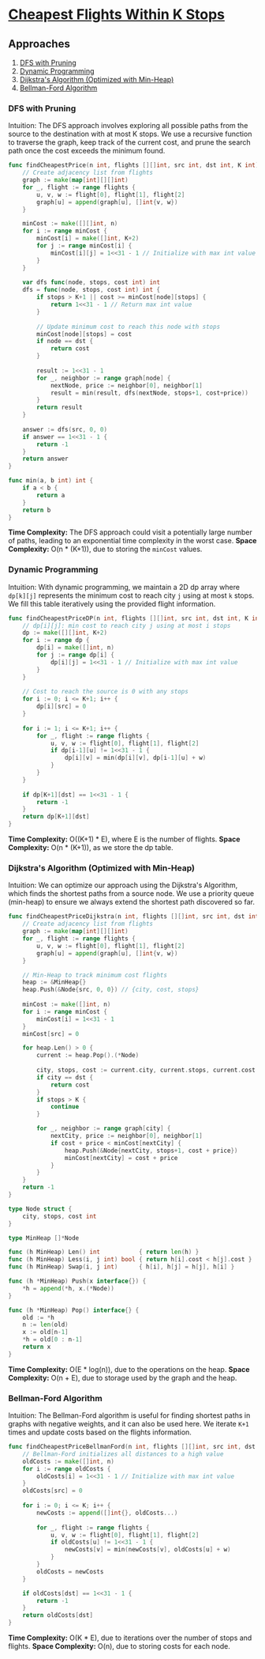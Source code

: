 # [Cheapest Flights Within K Stops](https://leetcode.com/problems/cheapest-flights-within-k-stops/)

## Approaches
1. [DFS with Pruning](#dfs-with-pruning)
2. [Dynamic Programming](#dynamic-programming)
3. [Dijkstra's Algorithm (Optimized with Min-Heap)](#dijkstras-algorithm-optimized-with-min-heap)
4. [Bellman-Ford Algorithm](#bellman-ford-algorithm)

### DFS with Pruning

Intuition:
The DFS approach involves exploring all possible paths from the source to the destination with at most K stops. We use a recursive function to traverse the graph, keep track of the current cost, and prune the search path once the cost exceeds the minimum found.

```go
func findCheapestPrice(n int, flights [][]int, src int, dst int, K int) int {
    // Create adjacency list from flights
    graph := make(map[int][][]int)
    for _, flight := range flights {
        u, v, w := flight[0], flight[1], flight[2]
        graph[u] = append(graph[u], []int{v, w})
    }

    minCost := make([][]int, n)
    for i := range minCost {
        minCost[i] = make([]int, K+2)
        for j := range minCost[i] {
            minCost[i][j] = 1<<31 - 1 // Initialize with max int value
        }
    }
    
    var dfs func(node, stops, cost int) int
    dfs = func(node, stops, cost int) int {
        if stops > K+1 || cost >= minCost[node][stops] {
            return 1<<31 - 1 // Return max int value
        }
        
        // Update minimum cost to reach this node with stops
        minCost[node][stops] = cost
        if node == dst {
            return cost
        }
        
        result := 1<<31 - 1
        for _, neighbor := range graph[node] {
            nextNode, price := neighbor[0], neighbor[1]
            result = min(result, dfs(nextNode, stops+1, cost+price))
        }
        return result
    }
    
    answer := dfs(src, 0, 0)
    if answer == 1<<31 - 1 {
        return -1
    }
    return answer
}

func min(a, b int) int {
    if a < b {
        return a
    }
    return b
}
```
**Time Complexity:** The DFS approach could visit a potentially large number of paths, leading to an exponential time complexity in the worst case.
**Space Complexity:** O(n * (K+1)), due to storing the `minCost` values.

### Dynamic Programming

Intuition:
With dynamic programming, we maintain a 2D dp array where `dp[k][j]` represents the minimum cost to reach city `j` using at most `k` stops. We fill this table iteratively using the provided flight information.

```go
func findCheapestPriceDP(n int, flights [][]int, src int, dst int, K int) int {
    // dp[i][j]: min cost to reach city j using at most i stops
    dp := make([][]int, K+2)
    for i := range dp {
        dp[i] = make([]int, n)
        for j := range dp[i] {
            dp[i][j] = 1<<31 - 1 // Initialize with max int value
        }
    }
    
    // Cost to reach the source is 0 with any stops
    for i := 0; i <= K+1; i++ {
        dp[i][src] = 0
    }
    
    for i := 1; i <= K+1; i++ {
        for _, flight := range flights {
            u, v, w := flight[0], flight[1], flight[2]
            if dp[i-1][u] != 1<<31 - 1 {
                dp[i][v] = min(dp[i][v], dp[i-1][u] + w)
            }
        }
    }
    
    if dp[K+1][dst] == 1<<31 - 1 {
        return -1
    }
    return dp[K+1][dst]
}
```
**Time Complexity:** O((K+1) * E), where E is the number of flights.
**Space Complexity:** O(n * (K+1)), as we store the dp table.

### Dijkstra's Algorithm (Optimized with Min-Heap)

Intuition:
We can optimize our approach using the Dijkstra's Algorithm, which finds the shortest paths from a source node. We use a priority queue (min-heap) to ensure we always extend the shortest path discovered so far.

```go
func findCheapestPriceDijkstra(n int, flights [][]int, src int, dst int, K int) int {
    // Create adjacency list from flights
    graph := make(map[int][][]int)
    for _, flight := range flights {
        u, v, w := flight[0], flight[1], flight[2]
        graph[u] = append(graph[u], []int{v, w})
    }

    // Min-Heap to track minimum cost flights
    heap := &MinHeap{}
    heap.Push(&Node{src, 0, 0}) // {city, cost, stops}
    
    minCost := make([]int, n)
    for i := range minCost {
        minCost[i] = 1<<31 - 1
    }
    minCost[src] = 0

    for heap.Len() > 0 {
        current := heap.Pop().(*Node)
        
        city, stops, cost := current.city, current.stops, current.cost
        if city == dst {
            return cost
        }
        if stops > K {
            continue
        }

        for _, neighbor := range graph[city] {
            nextCity, price := neighbor[0], neighbor[1]
            if cost + price < minCost[nextCity] {
                heap.Push(&Node{nextCity, stops+1, cost + price})
                minCost[nextCity] = cost + price
            }
        }
    }
    return -1
}

type Node struct {
    city, stops, cost int
}

type MinHeap []*Node

func (h MinHeap) Len() int           { return len(h) }
func (h MinHeap) Less(i, j int) bool { return h[i].cost < h[j].cost }
func (h MinHeap) Swap(i, j int)      { h[i], h[j] = h[j], h[i] }

func (h *MinHeap) Push(x interface{}) {
    *h = append(*h, x.(*Node))
}

func (h *MinHeap) Pop() interface{} {
    old := *h
    n := len(old)
    x := old[n-1]
    *h = old[0 : n-1]
    return x
}
```
**Time Complexity:** O(E * log(n)), due to the operations on the heap.
**Space Complexity:** O(n + E), due to storage used by the graph and the heap.

### Bellman-Ford Algorithm

Intuition:
The Bellman-Ford algorithm is useful for finding shortest paths in graphs with negative weights, and it can also be used here. We iterate `K+1` times and update costs based on the flights information.

```go
func findCheapestPriceBellmanFord(n int, flights [][]int, src int, dst int, K int) int {
    // Bellman-Ford initializes all distances to a high value
    oldCosts := make([]int, n)
    for i := range oldCosts {
        oldCosts[i] = 1<<31 - 1 // Initialize with max int value
    }
    oldCosts[src] = 0
    
    for i := 0; i <= K; i++ {
        newCosts := append([]int{}, oldCosts...)
        
        for _, flight := range flights {
            u, v, w := flight[0], flight[1], flight[2]
            if oldCosts[u] != 1<<31 - 1 {
                newCosts[v] = min(newCosts[v], oldCosts[u] + w)
            }
        }
        oldCosts = newCosts
    }

    if oldCosts[dst] == 1<<31 - 1 {
        return -1
    }
    return oldCosts[dst]
}
```
**Time Complexity:** O(K * E), due to iterations over the number of stops and flights.
**Space Complexity:** O(n), due to storing costs for each node.

